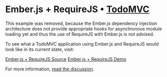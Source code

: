 # Ember.js + RequireJS • [TodoMVC](http://todomvc.com)

This example was removed, because the Ember.js dependency injection architecture
does not provide appropriate hooks for asynchronous module loading yet and thus
the use of RequireJS with Ember.js is not advised.

To see what a TodoMVC application using Ember.js and RequireJS would look like
in its current state, visit:

[Ember.js + RequireJS Source](https://github.com/stephenplusplus/todomvc/tree/emberjs_require/dependency-examples/emberjs_require)
[Ember.js + RequireJS Demo](http://stephenplusplus.github.io/todomvc-emberjs-requirejs/dependency-examples/emberjs_require)

For more information, [read the discussion](https://github.com/tastejs/todomvc/pull/528).
